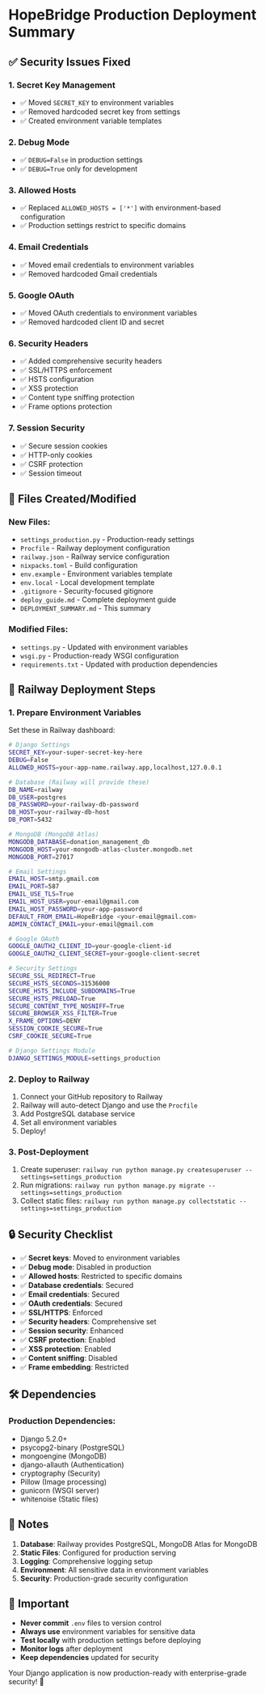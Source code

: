 # HopeBridge Production Deployment Summary

## ✅ Security Issues Fixed

### 1. **Secret Key Management**
- ✅ Moved `SECRET_KEY` to environment variables
- ✅ Removed hardcoded secret key from settings
- ✅ Created environment variable templates

### 2. **Debug Mode**
- ✅ `DEBUG=False` in production settings
- ✅ `DEBUG=True` only for development

### 3. **Allowed Hosts**
- ✅ Replaced `ALLOWED_HOSTS = ['*']` with environment-based configuration
- ✅ Production settings restrict to specific domains

### 4. **Email Credentials**
- ✅ Moved email credentials to environment variables
- ✅ Removed hardcoded Gmail credentials

### 5. **Google OAuth**
- ✅ Moved OAuth credentials to environment variables
- ✅ Removed hardcoded client ID and secret

### 6. **Security Headers**
- ✅ Added comprehensive security headers
- ✅ SSL/HTTPS enforcement
- ✅ HSTS configuration
- ✅ XSS protection
- ✅ Content type sniffing protection
- ✅ Frame options protection

### 7. **Session Security**
- ✅ Secure session cookies
- ✅ HTTP-only cookies
- ✅ CSRF protection
- ✅ Session timeout

## 📁 Files Created/Modified

### New Files:
- `settings_production.py` - Production-ready settings
- `Procfile` - Railway deployment configuration
- `railway.json` - Railway service configuration
- `nixpacks.toml` - Build configuration
- `env.example` - Environment variables template
- `env.local` - Local development template
- `.gitignore` - Security-focused gitignore
- `deploy_guide.md` - Complete deployment guide
- `DEPLOYMENT_SUMMARY.md` - This summary

### Modified Files:
- `settings.py` - Updated with environment variables
- `wsgi.py` - Production-ready WSGI configuration
- `requirements.txt` - Updated with production dependencies

## 🚀 Railway Deployment Steps

### 1. **Prepare Environment Variables**
Set these in Railway dashboard:

```bash
# Django Settings
SECRET_KEY=your-super-secret-key-here
DEBUG=False
ALLOWED_HOSTS=your-app-name.railway.app,localhost,127.0.0.1

# Database (Railway will provide these)
DB_NAME=railway
DB_USER=postgres
DB_PASSWORD=your-railway-db-password
DB_HOST=your-railway-db-host
DB_PORT=5432

# MongoDB (MongoDB Atlas)
MONGODB_DATABASE=donation_management_db
MONGODB_HOST=your-mongodb-atlas-cluster.mongodb.net
MONGODB_PORT=27017

# Email Settings
EMAIL_HOST=smtp.gmail.com
EMAIL_PORT=587
EMAIL_USE_TLS=True
EMAIL_HOST_USER=your-email@gmail.com
EMAIL_HOST_PASSWORD=your-app-password
DEFAULT_FROM_EMAIL=HopeBridge <your-email@gmail.com>
ADMIN_CONTACT_EMAIL=your-email@gmail.com

# Google OAuth
GOOGLE_OAUTH2_CLIENT_ID=your-google-client-id
GOOGLE_OAUTH2_CLIENT_SECRET=your-google-client-secret

# Security Settings
SECURE_SSL_REDIRECT=True
SECURE_HSTS_SECONDS=31536000
SECURE_HSTS_INCLUDE_SUBDOMAINS=True
SECURE_HSTS_PRELOAD=True
SECURE_CONTENT_TYPE_NOSNIFF=True
SECURE_BROWSER_XSS_FILTER=True
X_FRAME_OPTIONS=DENY
SESSION_COOKIE_SECURE=True
CSRF_COOKIE_SECURE=True

# Django Settings Module
DJANGO_SETTINGS_MODULE=settings_production
```

### 2. **Deploy to Railway**
1. Connect your GitHub repository to Railway
2. Railway will auto-detect Django and use the `Procfile`
3. Add PostgreSQL database service
4. Set all environment variables
5. Deploy!

### 3. **Post-Deployment**
1. Create superuser: `railway run python manage.py createsuperuser --settings=settings_production`
2. Run migrations: `railway run python manage.py migrate --settings=settings_production`
3. Collect static files: `railway run python manage.py collectstatic --settings=settings_production`

## 🔒 Security Checklist

- ✅ **Secret keys**: Moved to environment variables
- ✅ **Debug mode**: Disabled in production
- ✅ **Allowed hosts**: Restricted to specific domains
- ✅ **Database credentials**: Secured
- ✅ **Email credentials**: Secured
- ✅ **OAuth credentials**: Secured
- ✅ **SSL/HTTPS**: Enforced
- ✅ **Security headers**: Comprehensive set
- ✅ **Session security**: Enhanced
- ✅ **CSRF protection**: Enabled
- ✅ **XSS protection**: Enabled
- ✅ **Content sniffing**: Disabled
- ✅ **Frame embedding**: Restricted

## 🛠️ Dependencies

### Production Dependencies:
- Django 5.2.0+
- psycopg2-binary (PostgreSQL)
- mongoengine (MongoDB)
- django-allauth (Authentication)
- cryptography (Security)
- Pillow (Image processing)
- gunicorn (WSGI server)
- whitenoise (Static files)

## 📝 Notes

1. **Database**: Railway provides PostgreSQL, MongoDB Atlas for MongoDB
2. **Static Files**: Configured for production serving
3. **Logging**: Comprehensive logging setup
4. **Environment**: All sensitive data in environment variables
5. **Security**: Production-grade security configuration

## 🚨 Important

- **Never commit** `.env` files to version control
- **Always use** environment variables for sensitive data
- **Test locally** with production settings before deploying
- **Monitor logs** after deployment
- **Keep dependencies** updated for security

Your Django application is now production-ready with enterprise-grade security! 🎉
